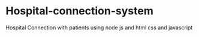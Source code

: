 # Hospital-connection-system
 Hospital Connection with patients using node js and html css and javascript
